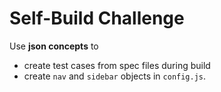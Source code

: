 # Self-Build Challenge

Use **json concepts** to

- create test cases from spec files during build
- create `nav` and `sidebar` objects in `config.js`.
